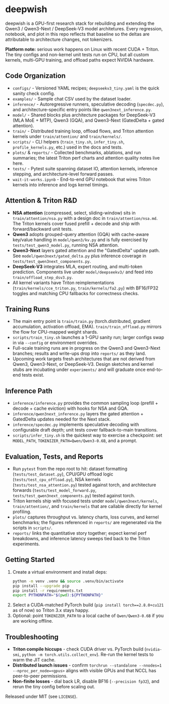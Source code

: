# deepwish

deepwish is a GPU-first research stack for rebuilding and extending the Qwen3 / Qwen3-Next / DeepSeek-V3 model architetures. Every regression, notebook, and plot in this repo reflects that baseline so the deltas are attributable to architecture changes, not tokenizers.

**Platform note:** serious work happens on Linux with recent CUDA + Triton. The tiny configs and non-kernel unit tests run on CPU, but all custom kernels, multi-GPU training, and offload paths expect NVIDIA hardware.

## Code Organization
- `configs/` - Versioned YAML recipes; `deepseekv3_tiny.yaml` is the quick sanity check config.
- `examples/` - Sample chat CSV used by the dataset loader.
- `inference/` - Autoregressive runners, speculative decoding (`specdec.py`), and architecture-specific entry points like `qwen3next_inference.py`.
- `model/` - Shared blocks plus architecture packages for DeepSeek-V3 (MLA MoE + MTP), Qwen3 (GQA), and Qwen3-Next (GatedDelta + gated attention).
- `train/` - Distributed training loop, offload flows, and Triton attention kernels under `train/attention/` and `train/kernels/`.
- `scripts/` - CLI helpers (`train_tiny.sh`, `infer_tiny.sh`, `profile_kernels.py`, etc.) used in the docs and tests.
- `plots/` & `reports/` - Collected benchmarks, ablations, and run summaries; the latest Triton perf charts and attention quality notes live here.
- `tests/` - Pytest suite spanning dataset IO, attention kernels, inference stepping, and architecture-level forward passes.
- `wait-it-works.ipynb` - End-to-end GPU notebook that wires Triton kernels into inference and logs kernel timings.

## Attention & Triton R&D
- **NSA attention** (compressed, select, sliding-window) sits in `train/attention/nsa.py` with a design doc in `train/attention/nsa.md`. The Triton kernels cover fused prefill + decode and ship with forward/backward unit tests.
- **Qwen3** adopts grouped-query attention (GQA) with cache-aware key/value handling in `model/qwen3/kv.py` and is fully exercised by `tests/test_qwen3_model.py`, running NSA attention.
- **Qwen3-Next** layers gated attention and the "GatedDelta" update path. See `model/qwen3next/gated_delta.py` plus inference coverage in `tests/test_qwen3next_components.py`.
- **DeepSeek-V3** integrates MLA, expert routing, and multi-token prediction. Components live under `model/deepseekv3/` and feed into `train/offload_step_dsv3.py`.
- All kernel variants have Triton reimplementations (`train/kernels/cce_triton.py`, `train/kernels/fa2.py`) with BF16/FP32 toggles and matching CPU fallbacks for correctness checks.

## Training Runs
- The main entry point is `train/train.py` (torch.distributed, gradient accumulation, activation offload, EMA). `train/train_offload.py` mirrors the flow for CPU-mapped weight shards.
- `scripts/train_tiny.sh` launches a 1-GPU sanity run; larger configs swap in via `--config` or environment overrides.
- Full-scale training runs are in progress on the Qwen3 and Qwen3-Next branches; results and write-ups drop into `reports/` as they land.
- Upcoming work targets fresh architectures that are not derived from Qwen3, Qwen3-Next, or DeepSeek-V3. Design sketches and kernel stubs are incubating under `experiments/` and will graduate once end-to-end tests exist.

## Inference Path
- `inference/inference.py` provides the common sampling loop (prefill + decode + cache eviction) with hooks for NSA and GQA.
- `inference/qwen3next_inference.py` layers the gated attention + GatedDelta updates needed for the Next stack.
- `inference/specdec.py` implements speculative decoding with configurable draft depth; unit tests cover fallback-to-main transitions.
- `scripts/infer_tiny.sh` is the quickest way to exercise a checkpoint: set `MODEL_PATH`, `TOKENIZER_PATH=Qwen/Qwen3-0.6B`, and a prompt.

## Evaluation, Tests, and Reports
- Run `pytest` from the repo root to hit: dataset formatting (`tests/test_dataset.py`), CPU/GPU offload logic (`tests/test_cpu_offload.py`), NSA kernels (`tests/test_nsa_attention.py`) tested against torch, and architecture forwards (`tests/test_model_forward.py`, `tests/test_qwen3next_components.py`) tested against torch.
- Triton kernels ship with focused tests under `model/qwen3next/kernels`, `train/attention/`, and `train/kernels` that are callable directly for kernel profiling.
- `plots/` captures throughput vs. latency charts, loss curves, and kernel benchmarks; the figures referenced in `reports/` are regenerated via the scripts in `scripts/`.
- `reports/` links the quantitative story together; expect kernel perf breakdowns, and inference latency sweeps tied back to the Triton experiments.

## Getting Started
1. Create a virtual environment and install deps:
   ```bash
   python -m venv .venv && source .venv/bin/activate
   pip install --upgrade pip
   pip install -r requirements.txt
   export PYTHONPATH="$(pwd):${PYTHONPATH}"
   ```
2. Select a CUDA-matched PyTorch build (`pip install torch==2.8.0+cu121` as of now) so Triton 3.x stays happy.
3. Optional: point `TOKENIZER_PATH` to a local cache of `Qwen/Qwen3-0.6B` if you are working offline.

## Troubleshooting
- **Triton compile hiccups** - check CUDA driver vs. PyTorch build (`nvidia-smi`, `python -m torch.utils.collect_env`). Re-run the kernel tests to warm the JIT cache.
- **Distributed launch issues** - confirm `torchrun --standalone --nnodes=1 --nproc_per_node=<gpus>` aligns with visible GPUs and that NCCL has peer-to-peer permissions.
- **Non-finite losses** - dial back LR, disable BF16 (`--precision fp32`), and rerun the tiny config before scaling out.

Released under MIT (see `LICENSE`).